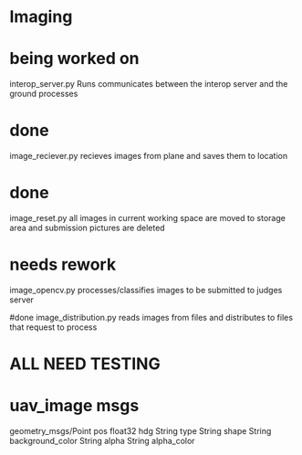 # Imaging


# being worked on
interop_server.py
Runs communicates between the interop server and the ground processes

# done
image_reciever.py
recieves images from plane and saves them to location

# done
image_reset.py
all images in current working space are moved to storage area and submission pictures are deleted

# needs rework
image_opencv.py
processes/classifies images to be submitted to judges server

#done
image_distribution.py
reads images from files and distributes to files that request to process


# ALL NEED TESTING

# uav_image msgs
geometry_msgs/Point pos 
float32 hdg
String type
String shape
String background_color
String alpha
String alpha_color

